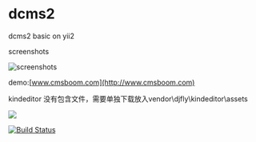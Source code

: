 dcms2
=====

dcms2 basic on yii2

screenshots

![screenshots](http://www.cmsboom.com/upload/post/201405/162804d3b1jxnoxmgi4oi1.png)

demo:[www.cmsboom.com](http://www.cmsboom.com)

kindeditor 没有包含文件，需要单独下载放入vendor\djfly\kindeditor\assets

<img src="http://git-scm.com/figures/18333fig0101-tn.png">

[![Build Status](http://git-scm.com/figures/18333fig0101-tn.png)](http://git-scm.com/figures/18333fig0101-tn.png)

